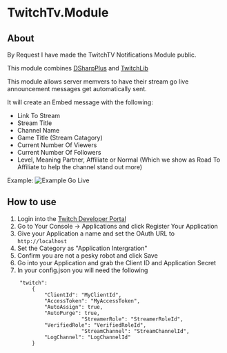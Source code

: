 # TwitchTv.Module

## About

By Request I have made the TwitchTV Notifications Module public.

This module combines [DSharpPlus](https://github.com/DSharpPlus/DSharpPlus) and [TwitchLib](https://github.com/TwitchLib/TwitchLib)

This module allows server memvers to have their stream go live announcement messages get automatically sent.

It will create an Embed message with the following:

* Link To Stream
* Stream Title
* Channel Name
* Game Title (Stream Catagory)
* Current Number Of Viewers
* Current Number Of Followers
* Level, Meaning Partner, Affiliate or Normal (Which we show as Road To Affiliate to help the channel stand out more)

Example:
![Example Go Live](https://img.itch.zone/aW1hZ2UvNzE1MTM4LzM5NjM4ODgucG5n/347x500/IVy5Kw.png)

## How to use

1. Login into the [Twitch Developer Portal](https://dev.twitch.tv/)
2. Go to Your Console -> Applications and click Register Your Application
3. Give your Application a name and set the OAuth URL to `http://localhost`
4. Set the Category as "Application Intergration" 
5. Confirm you are not a pesky robot and click Save
6. Go into your Application and grab the Client ID and Application Secret 
7. In your config.json you will need the following
```
	"twitch": 
		{
			"ClientId": "MyClientId",
			"AccessToken": "MyAccessToken",
			"AutoAssign": true,
			"AutoPurge": true,
                        "StreamerRole": "StreamerRoleId",
			"VerifiedRole": "VerifiedRoleId",
                        "StreamChannel": "StreamChannelId",
			"LogChannel": "LogChannelId"
		}
```
